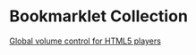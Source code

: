 # Bookmarklet Collection


<a href="javascript:(function(){function h(s){for(var i=0,h=1;i<s.length;i++)h=Math.imul(h^s.charCodeAt(i),2654435761);return(h^h>>>7)>>>0;}a=document.querySelectorAll('audio');var v;n=h(window.location.hostname+'_salty!')+'_GlobalVolume';function p(){a.forEach( function ( e ) { e.volume = v; }); t.value = v;}c=document.createElement('div');c.style = 'position: fixed; bottom: 0px; right: 0px; z-index: 999999;';t = document.createElement('input');t.type = 'range';t.max = 1;t.min = 0;t.step = 0.05;t.value = 0.75;t.onchange = function () {v = t.value;localStorage.setItem( n, v );p();};x=document.createElement('button');x.textContent = 'X';x.onclick = function () {document.body.removeChild( c );delete( c );};c.appendChild( t );c.appendChild( x );document.body.appendChild( c );v=localStorage.getItem( n )||0.75;p();})()
">Global volume control for HTML5 players</a>


